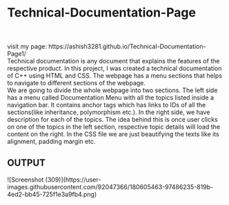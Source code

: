 # Technical-Documentation-Page
<br>
<br>
visit my page:  https://ashish3281.github.io/Technical-Documentation-Page1/
<br>
Technical documentation is any document that explains the features of the respective product. In this project, I was created a technical documentation of C++ using HTML and CSS. The webpage has a menu sections that helps to navigate to different sections of the webpage.
<br>
 We are going to divide the whole webpage into two sections. The left side has a menu called Documentation Menu with all the topics listed inside a navigation bar. It contains anchor tags which has links to IDs of all the sections(like inheritance, polymorphism etc.). In the right side, we have description for each of the topics. The idea behind this is once user clicks on one of the topics in the left section, respective topic details will load the content on the right. In the CSS file we are just beautifying the texts like its alignment, padding margin etc.
<h2>OUTPUT</h2>
![Screenshot (309)](https://user-images.githubusercontent.com/92047366/180605463-97486235-819b-4ed2-bb45-725f1e3a9fb4.png)
